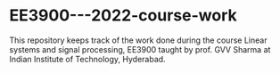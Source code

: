 # EE3900---2022-course-work
This repository keeps track of the work done during the course Linear systems and signal processing, EE3900 taught by prof. GVV Sharma at Indian Institute of Technology, Hyderabad.
